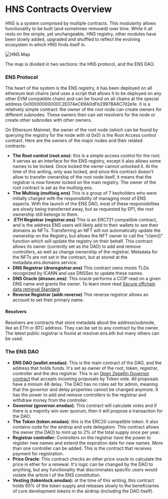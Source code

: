 # HNS Contracts Overview

HNS is a system comprised by multiple contracts. This modularity allows functionality to be built (and sometimes removed) over time. While it all rests on the simple, yet unchangeable, HNS registry, other modules have been slowly added, upgraded and shuffled to reflect the evolving ecosystem in which HNS finds itself in.

![HNS Map](../.gitbook/assets/ENS_Map.png)

The map is divided in two sections: the HNS protocol, and the ENS DAO.

### ENS Protocol

The heart of the system is the ENS registry, it has been deployed on all ethereum test chains (and uses a script that allows it to be deployed on any other EVM compatible chain) and can be found on all chains at the special address 0x00000000000C2E074eC69A0dFb2997BA6C7d2e1e. It is a relatively simple contract: the owner of the root node can create owners for different subnodes. These owners then can set resolvers for the node or create other subnodes with other owners.

On Ethereum Mainnet, the owner of the root node (which can be found by querying the registry for the node with id 0x0) is the Root Access control contract. Here are the owners of the major nodes and their related contracts:

* **The Root control (root.ens)**: this is a simple access control for the root. It serves as an interface for the ENS registry, except it also allows some names to be locked. Once locked the owner cannot unlocked it. At the time of this writing, only  was locked, and since this contract doesn't allow to transfer ownership of the root node itself, it means that the  registrar is now forever locked on the main registry. The owner of the root contract is set as the multisig.ens.
* **The Multisig (multisig.ens)** This is a group of 7 keyholders who were initially charged with the responsibility of managing most of ENS aspects. With the launch of the ENS DAO, most of these responsibilites are slowly being transferred away, but as requested by EP1, the root ownership still belongs to them.
* **.ETH Registrar (registrar.ens)** This is an ERC721 compatible contract, and is the address ENS users will likely add to their wallets to see their domains as NFTs. Transferring an NFT will not automatically update the ownership on the Registry, but allows the NFT owner to call the "claim()" function which will update the registry on their behalf. This contract allows its owner (currently set as the DAO) to add and remove controllers, as well as change ownership of the registrar. Metadata for the NFTs are not set in the contract, but at stored at the metadata.ens.domains service.
* **DNS Registrar (dnsregistrar.ens)** This contract owns mosts TLDs recognized by ICANN and use DNSSec to update these names.
* **DNS Oracle (dnssec.ens)**: This oracle performs a CCIP read on a given DNS name and grants the owner. To learn more read [Secure offchain data retrieval Standard](https://eips.ethereum.org/EIPS/eip-3668)
* **Reverse Registrar (addr.reverse)** This reverse registrar allows an account to set their primary name.

#### Resolvers

Resolvers are contracts that store metadata about the address/subnode, like an ETH or BTC address. They can be set to any contract by the owner. The latest public registrar is found at resolver.ens.eth but many others can be used.

### The ENS DAO


* **ENS DAO (wallet.ensdao)**: This is the main contract of the DAO, and the address that holds funds. It's set as owner of the root, token, registrar, controller and the dns registrar. This is an [Open Zepellin Governor contract](https://docs.openzeppelin.com/contracts/4.x/governance) that accepts incoming proposals by Token vote. All proposals have a minium 48 delay. The DAO has no roles set for admin, meaning that the governor and delay properties cannot be changed anymore. It has the power to add and remove controllers to the registrar and withdraw money from the controller. 
* **Governor (governor.ensdao)**: This contract will calculate votes and if there is a majority win over quorum, then it will propose a transaction for the DAO.
* **The Token (token.ensdao)**: this is the ERC20 compatible token. It also contains code for the airdrop and vote delegation. This contract allows the owner (the DAO) to mint up to 2% of the total supply once per year.
* **Registrar controller:** Controllers on the registrar have the power to register new names and extend the expiration date for new names. More than one controller can be added. This is the contract that receives payment for registration.
* **Price Oracle**: This contract checks an ether price oracle to calculate the price in ether for a renewal. It's logic can be changed by the DAO to anything, but any functionality that discriminates specific users would violate the article I of the ENS constitution.
* **Vesting (tokenlock.ensdao):** at the time of this writing, this contract holds 65% of the token supply and releases slowly to the beneficiaries of core development tokens in the airdrop (including the DAO itself).




